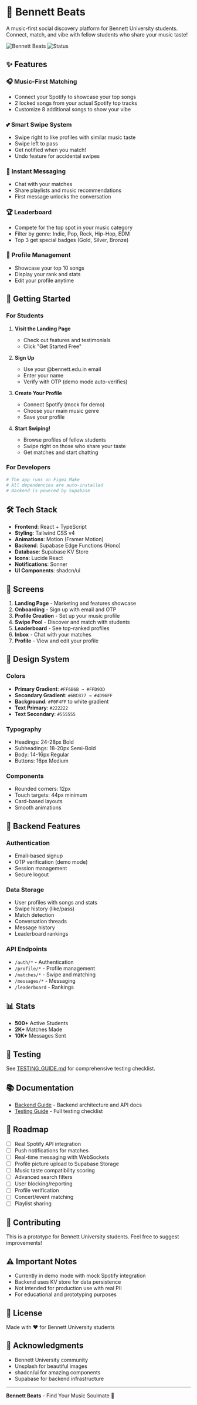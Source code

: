 # 🎵 Bennett Beats

A music-first social discovery platform for Bennett University students. Connect, match, and vibe with fellow students who share your music taste!

![Bennett Beats](https://img.shields.io/badge/Made%20for-Bennett%20University-FF6B6B?style=for-the-badge)
![Status](https://img.shields.io/badge/Status-Live-6BCB77?style=for-the-badge)

## ✨ Features

### 🎧 Music-First Matching
- Connect your Spotify to showcase your top songs
- 2 locked songs from your actual Spotify top tracks
- Customize 8 additional songs to show your vibe

### 💕 Smart Swipe System
- Swipe right to like profiles with similar music taste
- Swipe left to pass
- Get notified when you match!
- Undo feature for accidental swipes

### 💬 Instant Messaging
- Chat with your matches
- Share playlists and music recommendations
- First message unlocks the conversation

### 🏆 Leaderboard
- Compete for the top spot in your music category
- Filter by genre: Indie, Pop, Rock, Hip-Hop, EDM
- Top 3 get special badges (Gold, Silver, Bronze)

### 👤 Profile Management
- Showcase your top 10 songs
- Display your rank and stats
- Edit your profile anytime

## 🚀 Getting Started

### For Students

1. **Visit the Landing Page**
   - Check out features and testimonials
   - Click "Get Started Free"

2. **Sign Up**
   - Use your @bennett.edu.in email
   - Enter your name
   - Verify with OTP (demo mode auto-verifies)

3. **Create Your Profile**
   - Connect Spotify (mock for demo)
   - Choose your main music genre
   - Save your profile

4. **Start Swiping!**
   - Browse profiles of fellow students
   - Swipe right on those who share your taste
   - Get matches and start chatting

### For Developers

```bash
# The app runs on Figma Make
# All dependencies are auto-installed
# Backend is powered by Supabase
```

## 🛠️ Tech Stack

- **Frontend**: React + TypeScript
- **Styling**: Tailwind CSS v4
- **Animations**: Motion (Framer Motion)
- **Backend**: Supabase Edge Functions (Hono)
- **Database**: Supabase KV Store
- **Icons**: Lucide React
- **Notifications**: Sonner
- **UI Components**: shadcn/ui

## 📱 Screens

1. **Landing Page** - Marketing and features showcase
2. **Onboarding** - Sign up with email and OTP
3. **Profile Creation** - Set up your music profile
4. **Swipe Pool** - Discover and match with students
5. **Leaderboard** - See top-ranked profiles
6. **Inbox** - Chat with your matches
7. **Profile** - View and edit your profile

## 🎨 Design System

### Colors
- **Primary Gradient**: `#FF6B6B → #FFD93D`
- **Secondary Gradient**: `#6BCB77 → #4D96FF`
- **Background**: `#F0F4FF` to white gradient
- **Text Primary**: `#222222`
- **Text Secondary**: `#555555`

### Typography
- Headings: 24-28px Bold
- Subheadings: 18-20px Semi-Bold
- Body: 14-16px Regular
- Buttons: 16px Medium

### Components
- Rounded corners: 12px
- Touch targets: 44px minimum
- Card-based layouts
- Smooth animations

## 🔐 Backend Features

### Authentication
- Email-based signup
- OTP verification (demo mode)
- Session management
- Secure logout

### Data Storage
- User profiles with songs and stats
- Swipe history (like/pass)
- Match detection
- Conversation threads
- Message history
- Leaderboard rankings

### API Endpoints
- `/auth/*` - Authentication
- `/profile/*` - Profile management
- `/matches/*` - Swipe and matching
- `/messages/*` - Messaging
- `/leaderboard` - Rankings

## 📊 Stats

- **500+** Active Students
- **2K+** Matches Made
- **10K+** Messages Sent

## 🧪 Testing

See [TESTING_GUIDE.md](./TESTING_GUIDE.md) for comprehensive testing checklist.

## 📚 Documentation

- [Backend Guide](./BACKEND_GUIDE.md) - Backend architecture and API docs
- [Testing Guide](./TESTING_GUIDE.md) - Full testing checklist

## 🎯 Roadmap

- [ ] Real Spotify API integration
- [ ] Push notifications for matches
- [ ] Real-time messaging with WebSockets
- [ ] Profile picture upload to Supabase Storage
- [ ] Music taste compatibility scoring
- [ ] Advanced search filters
- [ ] User blocking/reporting
- [ ] Profile verification
- [ ] Concert/event matching
- [ ] Playlist sharing

## 🤝 Contributing

This is a prototype for Bennett University students. Feel free to suggest improvements!

## ⚠️ Important Notes

- Currently in demo mode with mock Spotify integration
- Backend uses KV store for data persistence
- Not intended for production use with real PII
- For educational and prototyping purposes

## 📄 License

Made with ❤️ for Bennett University students

## 🙏 Acknowledgments

- Bennett University community
- Unsplash for beautiful images
- shadcn/ui for amazing components
- Supabase for backend infrastructure

---

**Bennett Beats** - Find Your Music Soulmate 🎵
